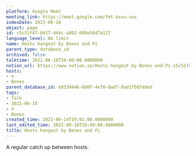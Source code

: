 ```yaml
---
platform: Google Meet
meeting_link: https://meet.google.com/fmt-ksxu-uuv
indexDate: 2021-06-18
object: page
id: c5c51f47-bb17-444c-a802-688e5847a127
language_level: No limit
name: Hosts hangout by Bones and Pi
parent_type: database_id
archived: false
talktime: 2021-06-18T20:00:00.0000000
notion_url: https://www.notion.so/Hosts-hangout-by-Bones-and-Pi-c5c51f47bb17444ca802688e5847a127
hosts:
- π
- Bones
parent_database_id: e9339446-880f-4ef0-8ad7-8ad1f507dded
tags:
- Talk
- 2021-06-18
- π
- Bones
created_time: 2021-06-14T19:01:00.0000000
last_edited_time: 2023-09-18T10:49:00.0000000
title: Hosts hangout by Bones and Pi
---
```


A regular catch up between hosts.


